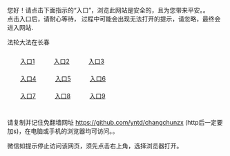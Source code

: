 您好！请点击下面指示的“入口”，浏览此网站是安全的，且为您带来平安。。 <br/>
点击入口后，请耐心等待， 过程中可能会出现无法打开的提示，请忽略，最终会进入网站. </br>

法轮大法在长春<br/>
<div style="padding:10px"><a style="margin:20px" target="_blank" href="https://d2aoniafav7pca.cloudfront.net/2Qpsp?axhfsxdn" id="ccLink1" rel="nofollow">入口1</a> <a target="_blank" style="margin:20px" href="https://d1f9unamgmujzs.cloudfront.net/2Qpsp?yxwjlhrh" id="ccLink2" rel="nofollow">入口2</a> <a style="margin:20px" target="_blank" href="https://d3l6ts0e3yv94q.cloudfront.net/2Qpsp?paews" id="ccLink3" rel="nofollow">入口3</a></div>

<div style="padding:10px" ><a style="margin:20px" target="_blank" href="https://d2aoniafav7pca.cloudfront.net/2Qpsp?axhfsxdn" id="ccLink4" rel="nofollow">入口4</a> <a style="margin:20px" href="https://d1f9unamgmujzs.cloudfront.net/2Qpsp?yxwjlhrh" target="_blank" id="ccLink5" rel="nofollow">入口5</a> <a style="margin:20px" href="https://d3l6ts0e3yv94q.cloudfront.net/2Qpsp?paews" target="_blank" id="ccLink6" rel="nofollow">入口6</a></div>

<div style="padding:10px"><a style="margin:20px" target="_blank" href="https://d2aoniafav7pca.cloudfront.net/2Qpsp?axhfsxdn" id="ccLink7" rel="nofollow">入口7</a> <a style="margin:20px" href="https://d1f9unamgmujzs.cloudfront.net/2Qpsp?yxwjlhrh" target="_blank" id="ccLink8" rel="nofollow">入口8</a> <a style="margin:20px" target="_blank" href="https://d3l6ts0e3yv94q.cloudfront.net/2Qpsp?paews" id="ccLink9" rel="nofollow">入口9</a></div>

<br/>



请复制并记住免翻墙网址 https://github.com/yntd/changchunzx (http后一定要加s)，在电脑或手机的浏览器均可访问。。<br/>

微信如提示停止访问该网页，须先点击右上角，选择浏览器打开。
